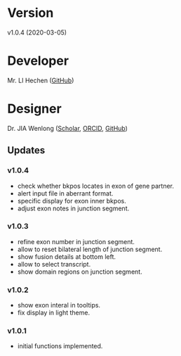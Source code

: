 # Version
v1.0.4 (2020-03-05)

# Developer
Mr. LI Hechen ([GitHub](https://github.com/lhc70000))

# Designer
Dr. JIA Wenlong ([Scholar](https://scholar.google.com.hk/citations?user=eupQCQEAAAAJ), [ORCID](https://orcid.org/0000-0002-7136-9919), [GitHub](https://github.com/Nobel-Justin))

## Updates

### v1.0.4
   - check whether bkpos locates in exon of gene partner.
   - alert input file in aberrant format.
   - specific display for exon inner bkpos.
   - adjust exon notes in junction segment.

### v1.0.3
   - refine exon number in junction segment.
   - allow to reset bilateral length of junction segment.
   - show fusion details at bottom left.
   - allow to select transcript.
   - show domain regions on junction segment.

### v1.0.2
   - show exon interal in tooltips.
   - fix display in light theme.

### v1.0.1
   - initial functions implemented.
